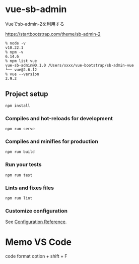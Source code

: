 # vue-sb-admin

Vueでsb-admin-2を利用する

https://startbootstrap.com/theme/sb-admin-2

```
% node -v 
v10.22.1
% npm -v  
6.14.6
% npm list vue
vue-sb-admin@0.1.0 /Users/xxxx/vue-bootstrap/sb-admin-vue
└── vue@2.6.12 
% vue --version 
3.9.3
```

## Project setup
```
npm install
```

### Compiles and hot-reloads for development
```
npm run serve
```

### Compiles and minifies for production
```
npm run build
```

### Run your tests
```
npm run test
```

### Lints and fixes files
```
npm run lint
```

### Customize configuration
See [Configuration Reference](https://cli.vuejs.org/config/).


# Memo VS Code
 code format 
 option + shift + F 
